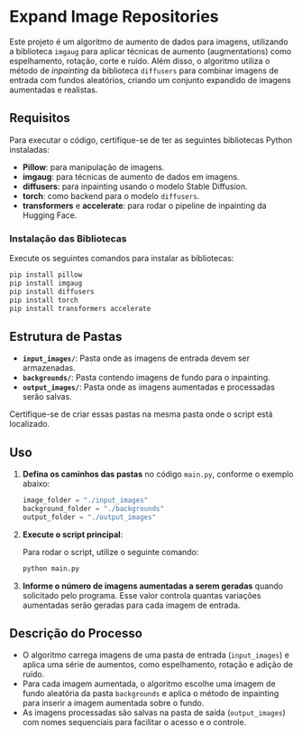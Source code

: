 # Expand Image Repositories

Este projeto é um algoritmo de aumento de dados para imagens, utilizando a biblioteca `imgaug` para aplicar técnicas de aumento (augmentations) como espelhamento, rotação, corte e ruído. Além disso, o algoritmo utiliza o método de *inpainting* da biblioteca `diffusers` para combinar imagens de entrada com fundos aleatórios, criando um conjunto expandido de imagens aumentadas e realistas.

## Requisitos

Para executar o código, certifique-se de ter as seguintes bibliotecas Python instaladas:

- **Pillow**: para manipulação de imagens.
- **imgaug**: para técnicas de aumento de dados em imagens.
- **diffusers**: para inpainting usando o modelo Stable Diffusion.
- **torch**: como backend para o modelo `diffusers`.
- **transformers** e **accelerate**: para rodar o pipeline de inpainting da Hugging Face.

### Instalação das Bibliotecas

Execute os seguintes comandos para instalar as bibliotecas:

```bash
pip install pillow
pip install imgaug
pip install diffusers
pip install torch
pip install transformers accelerate
```

## Estrutura de Pastas

- **`input_images/`**: Pasta onde as imagens de entrada devem ser armazenadas.
- **`backgrounds/`**: Pasta contendo imagens de fundo para o inpainting.
- **`output_images/`**: Pasta onde as imagens aumentadas e processadas serão salvas.

Certifique-se de criar essas pastas na mesma pasta onde o script está localizado.

## Uso

1. **Defina os caminhos das pastas** no código `main.py`, conforme o exemplo abaixo:

    ```python
    image_folder = "./input_images"
    background_folder = "./backgrounds"
    output_folder = "./output_images"
    ```

2. **Execute o script principal**:
   
   Para rodar o script, utilize o seguinte comando:
   
   ```bash
   python main.py
   ```

3. **Informe o número de imagens aumentadas a serem geradas** quando solicitado pelo programa. Esse valor controla quantas variações aumentadas serão geradas para cada imagem de entrada.

## Descrição do Processo

- O algoritmo carrega imagens de uma pasta de entrada (`input_images`) e aplica uma série de aumentos, como espelhamento, rotação e adição de ruído.
- Para cada imagem aumentada, o algoritmo escolhe uma imagem de fundo aleatória da pasta `backgrounds` e aplica o método de inpainting para inserir a imagem aumentada sobre o fundo.
- As imagens processadas são salvas na pasta de saída (`output_images`) com nomes sequenciais para facilitar o acesso e o controle.


